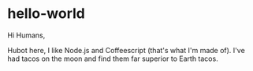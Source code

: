 # hello-world

Hi Humans,

Hubot here, I like Node.js and Coffeescript (that's what I'm made of).
I've had tacos on the moon and find them far superior to Earth tacos.
